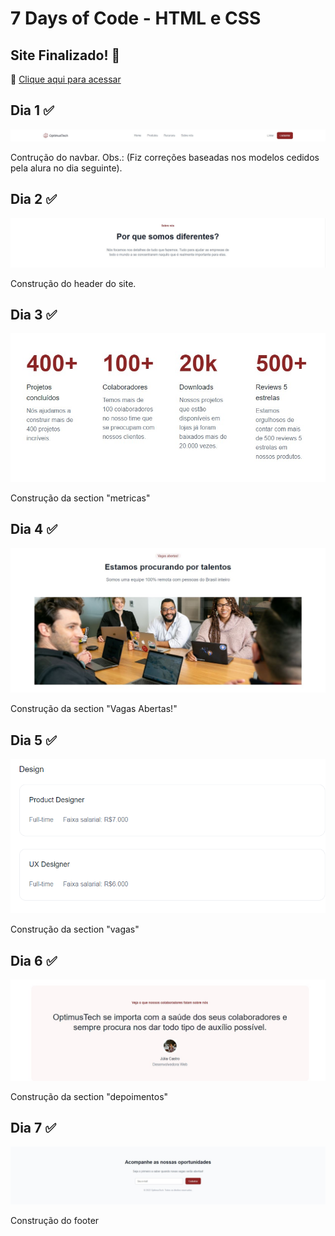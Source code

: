 # 7 Days of Code - HTML e CSS

## Site Finalizado! 🥳

🔗 [Clique aqui para acessar](https://luistomasini.github.io/7daysofcode-html-css-vagas/)

## Dia 1 ✅
![preview](./.github/nav.jpg)

Contrução do navbar. Obs.: (Fiz correções baseadas nos modelos cedidos pela alura no dia seguinte).

## Dia 2 ✅
![preview](./.github/header.jpg)

Construção do header do site. 

## Dia 3 ✅
![preview](./.github/metricas.jpg)

Construção da section "metricas"

## Dia 4 ✅
![preview](./.github/procurando-talentos.JPG)

Construção da section "Vagas Abertas!"

## Dia 5 ✅
![preview](./.github/vagas.jpeg)

Construção da section "vagas"

## Dia 6 ✅
![preview](./.github/depoimentos.jpg)

Construção da section "depoimentos"

## Dia 7 ✅
![preview](./.github/footer.jpg)

Construção do footer
